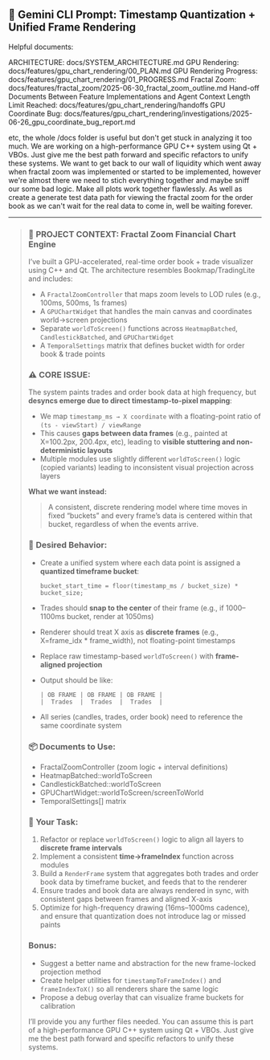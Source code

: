 ## 🧠 Gemini CLI Prompt: Timestamp Quantization + Unified Frame Rendering

Helpful documents: 

ARCHITECTURE: docs/SYSTEM_ARCHITECTURE.md
GPU Rendering: docs/features/gpu_chart_rendering/00_PLAN.md
GPU Rendering Progress: docs/features/gpu_chart_rendering/01_PROGRESS.md
Fractal Zoom: docs/features/fractal_zoom/2025-06-30_fractal_zoom_outline.md
Hand-off Documents Between Feature Implementations and Agent Context Length Limit Reached: docs/features/gpu_chart_rendering/handoffs
GPU Coordinate Bug: docs/features/gpu_chart_rendering/investigations/2025-06-26_gpu_coordinate_bug_report.md

etc, the whole /docs folder is useful but don't get stuck in analyzing it too much. We are working on a high-performance GPU C++ system using Qt + VBOs. Just give me the best path forward and specific refactors to unify these systems. We want to get back to our wall of liquidity which went away when fractal zoom was implemented or started to be implemented, however we're almost there we need to stich everything together and maybe sniff our some bad logic. Make all plots work together flawlessly. As well as create a generate test data path for viewing the fractal zoom for the order book as we can't wait for the real data to come in, well be waiting forever. 

---

> ### 🧩 PROJECT CONTEXT: Fractal Zoom Financial Chart Engine
>
> I’ve built a GPU-accelerated, real-time order book + trade visualizer using C++ and Qt. The architecture resembles Bookmap/TradingLite and includes:
>
> * A `FractalZoomController` that maps zoom levels to LOD rules (e.g., 100ms, 500ms, 1s frames)
> * A `GPUChartWidget` that handles the main canvas and coordinates world→screen projections
> * Separate `worldToScreen()` functions across `HeatmapBatched`, `CandlestickBatched`, and `GPUChartWidget`
> * A `TemporalSettings` matrix that defines bucket width for order book & trade points
>
> ### ⚠️ CORE ISSUE:
>
> The system paints trades and order book data at high frequency, but **desyncs emerge due to direct timestamp-to-pixel mapping**:
>
> * We map `timestamp_ms → X coordinate` with a floating-point ratio of `(ts - viewStart) / viewRange`
> * This causes **gaps between data frames** (e.g., painted at X=100.2px, 200.4px, etc), leading to **visible stuttering and non-deterministic layouts**
> * Multiple modules use slightly different `worldToScreen()` logic (copied variants) leading to inconsistent visual projection across layers
>
> **What we want instead:**
>
> > A consistent, discrete rendering model where time moves in fixed “buckets” and every frame’s data is centered within that bucket, regardless of when the events arrive.
>
> ### 📐 Desired Behavior:
>
> * Create a unified system where each data point is assigned a **quantized timeframe bucket**:
>
>   ```
>   bucket_start_time = floor(timestamp_ms / bucket_size) * bucket_size;
>   ```
> * Trades should **snap to the center** of their frame (e.g., if 1000–1100ms bucket, render at 1050ms)
> * Renderer should treat X axis as **discrete frames** (e.g., X=frame\_idx \* frame\_width), not floating-point timestamps
> * Replace raw timestamp-based `worldToScreen()` with **frame-aligned projection**
> * Output should be like:
>
>   ```
>   | OB FRAME | OB FRAME | OB FRAME |
>   |  Trades  |  Trades  |  Trades  |
>   ```
> * All series (candles, trades, order book) need to reference the same coordinate system
>
> ### 📦 Documents to Use:
>
> * FractalZoomController (zoom logic + interval definitions)
> * HeatmapBatched::worldToScreen
> * CandlestickBatched::worldToScreen
> * GPUChartWidget::worldToScreen/screenToWorld
> * TemporalSettings\[] matrix
>
> ### 🔧 Your Task:
>
> 1. Refactor or replace `worldToScreen()` logic to align all layers to **discrete frame intervals**
> 2. Implement a consistent **time→frameIndex** function across modules
> 3. Build a `RenderFrame` system that aggregates both trades and order book data by timeframe bucket, and feeds that to the renderer
> 4. Ensure trades and book data are always rendered in sync, with consistent gaps between frames and aligned X-axis
> 5. Optimize for high-frequency drawing (16ms–1000ms cadence), and ensure that quantization does not introduce lag or missed paints
>
> ### Bonus:
>
> * Suggest a better name and abstraction for the new frame-locked projection method
> * Create helper utilities for `timestampToFrameIndex()` and `frameIndexToX()` so all renderers share the same logic
> * Propose a debug overlay that can visualize frame buckets for calibration
>
> I’ll provide you any further files needed. You can assume this is part of a high-performance GPU C++ system using Qt + VBOs. Just give me the best path forward and specific refactors to unify these systems.